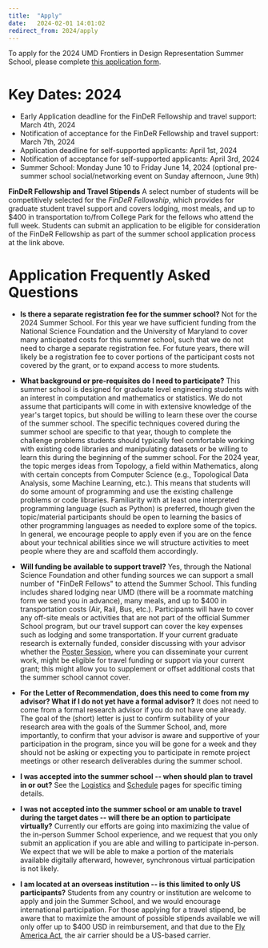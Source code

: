 ```yaml
---
title:  "Apply"
date:   2024-02-01 14:01:02
redirect_from: 2024/apply
---
```


To apply for the 2024 UMD Frontiers in Design Representation Summer School, please complete <a href="https://umdsurvey.umd.edu/jfe/form/SV_55cEB33mHkHs114" target="_blank">this application form</a>.

# Key Dates: 2024
* Early Application deadline for the FinDeR Fellowship and travel support: March 4th, 2024
* Notification of acceptance for the FinDeR Fellowship and travel support: March 7th, 2024
* Application deadline for self-supported applicants: April 1st, 2024
* Notification of acceptance for self-supported applicants: April 3rd, 2024
* Summer School: Monday June 10 to Friday June 14, 2024 (optional pre-summer school social/networking event on Sunday afternoon, June 9th)

**FinDeR Fellowship and Travel Stipends**
A select number of students will be competitively selected for the *FinDeR Fellowship*, which provides for graduate student travel support and covers lodging, most meals, and up to $400 in transportation to/from College Park for the fellows who attend the full week. Students can submit an application to be eligible for consideration of the FinDeR Fellowship as part of the summer school application process at the link above.

# Application Frequently Asked Questions

* **Is there a separate registration fee for the summer school?** Not for the 2024 Summer School. For this year we have sufficient funding from the National Science Foundation and the University of Maryland to cover many anticipated costs for this summer school, such that we do not need to charge a separate registration fee. For future years, there will likely be a registration fee to cover portions of the participant costs not covered by the grant, or to expand access to more students.

* **What background or pre-requisites do I need to participate?** This summer school is designed for graduate level engineering students with an interest in computation and mathematics or statistics. We do not assume that participants will come in with extensive knowledge of the year's target topics, but should be willing to learn these over the course of the summer school. The specific techniques covered during the summer school are specific to that year, though to complete the challenge problems students should typically feel comfortable working with existing code libraries and manipulating datasets or be willing to learn this during the beginning of the summer school. For the 2024 year, the topic merges ideas from Topology, a field within Mathematics, along with certain concepts from Computer Science (e.g., Topological Data Analysis, some Machine Learning, etc.). This means that students will do some amount of programming and use the existing challenge problems or code libraries. Familiarity with at least one interpreted programming language (such as Python) is preferred, though given the topic/material participants should be open to learning the basics of other programming languages as needed to explore some of the topics. In general, we encourage people to apply even if you are on the fence about your technical abilities since we will structure activities to meet people where they are and scaffold them accordingly.

* **Will funding be available to support travel?** Yes, through the National Science Foundation and other funding sources we can support a small number of "FinDeR Fellows" to attend the Summer School. This funding includes shared lodging near UMD (there will be a roommate matching form we send you in advance), many meals, and up to $400 in transportation costs (Air, Rail, Bus, etc.). Participants will have to cover any off-site meals or activities that are not part of the official Summer School program, but our travel support can cover the key expenses such as lodging and some transportation. If your current graduate research is externally funded, consider discussing with your advisor whether the [Poster Session](../poster_session), where you can disseminate your current work, might be eligible for travel funding or support via your current grant; this might allow you to supplement or offset additional costs that the summer school cannot cover.

* **For the Letter of Recommendation, does this need to come from my advisor? What if I do not yet have a formal advisor?** It does not need to come from a formal research advisor if you do not have one already. The goal of the (short) letter is just to confirm suitability of your research area with the goals of the Summer School, and, more importantly, to confirm that your advisor is aware and supportive of your participation in the program, since you will be gone for a week and they should not be asking or expecting you to participate in remote project meetings or other research deliverables during the summer school.

* **I was accepted into the summer school -- when should plan to travel in or out?** See the [Logistics](../logistics) and [Schedule](../schedule) pages for specific timing details.

* **I was not accepted into the summer school or am unable to travel during the target dates -- will there be an option to participate virtually?** Currently our efforts are going into maximizing the value of the in-person Summer School experience, and we request that you only submit an application if you are able and willing to participate in-person. We expect that we will be able to make a portion of the materials available digitally afterward, however, synchronous virtual participation is not likely.

* **I am located at an overseas institution -- is this limited to only US participants?** Students from any country or institution are welcome to apply and join the Summer School, and we would encourage international participation. For those applying for a travel stipend, be aware that to maximize the amount of possible stipends available we will only offer up to $400 USD in reimbursement, and that due to the [Fly America Act](https://www.gsa.gov/policy-regulations/policy/travel-management-policy/fly-america-act), the air carrier should be a US-based carrier.
